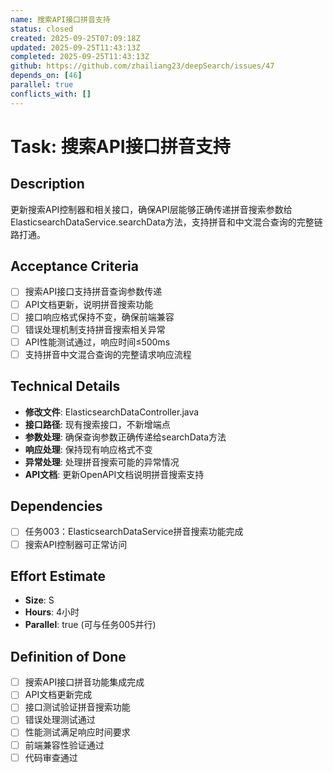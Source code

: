 ```yaml
---
name: 搜索API接口拼音支持
status: closed
created: 2025-09-25T07:09:18Z
updated: 2025-09-25T11:43:13Z
completed: 2025-09-25T11:43:13Z
github: https://github.com/zhailiang23/deepSearch/issues/47
depends_on: [46]
parallel: true
conflicts_with: []
---
```


# Task: 搜索API接口拼音支持

## Description
更新搜索API控制器和相关接口，确保API层能够正确传递拼音搜索参数给ElasticsearchDataService.searchData方法，支持拼音和中文混合查询的完整链路打通。

## Acceptance Criteria
- [ ] 搜索API接口支持拼音查询参数传递
- [ ] API文档更新，说明拼音搜索功能
- [ ] 接口响应格式保持不变，确保前端兼容
- [ ] 错误处理机制支持拼音搜索相关异常
- [ ] API性能测试通过，响应时间≤500ms
- [ ] 支持拼音中文混合查询的完整请求响应流程

## Technical Details
- **修改文件**: ElasticsearchDataController.java
- **接口路径**: 现有搜索接口，不新增端点
- **参数处理**: 确保查询参数正确传递给searchData方法
- **响应处理**: 保持现有响应格式不变
- **异常处理**: 处理拼音搜索可能的异常情况
- **API文档**: 更新OpenAPI文档说明拼音搜索支持

## Dependencies
- [ ] 任务003：ElasticsearchDataService拼音搜索功能完成
- [ ] 搜索API控制器可正常访问

## Effort Estimate
- **Size**: S
- **Hours**: 4小时
- **Parallel**: true (可与任务005并行)

## Definition of Done
- [ ] 搜索API接口拼音功能集成完成
- [ ] API文档更新完成
- [ ] 接口测试验证拼音搜索功能
- [ ] 错误处理测试通过
- [ ] 性能测试满足响应时间要求
- [ ] 前端兼容性验证通过
- [ ] 代码审查通过